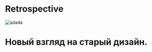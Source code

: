 # Retrospective
![adada](https://cdn.discordapp.com/attachments/1139415558505382031/1223231509205352488/retrospectivelogo.png?ex=66191a1e&is=6606a51e&hm=667216536a535451b726b4f732d5bc491328422a672985ab5ccc688f461e803e&)
# Новый взгляд на старый дизайн.
